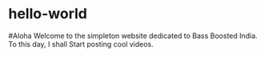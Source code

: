 # hello-world
#Aloha
Welcome to the simpleton website dedicated to Bass Boosted India.
To this day, I shall Start posting cool videos.
